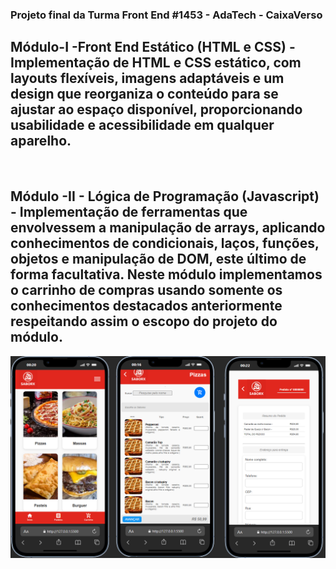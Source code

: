 <h3>Projeto final da Turma Front End #1453 - AdaTech - CaixaVerso<h3>

<h2>Módulo-I -<spans style="color = blue">Front End Estático (HTML e CSS)</span> - Implementação de HTML e CSS estático, com layouts flexíveis, imagens adaptáveis e um design que reorganiza o conteúdo para se ajustar ao espaço disponível, proporcionando usabilidade e acessibilidade em qualquer aparelho.</h2><br>
<h2>Módulo -II - Lógica de Programação (Javascript) - Implementação de ferramentas que envolvessem a manipulação de arrays, aplicando conhecimentos de condicionais, laços, funções, objetos e manipulação de DOM, este último de forma facultativa. Neste módulo implementamos o carrinho de compras usando somente os conhecimentos destacados anteriormente respeitando assim o escopo do projeto do módulo.</h2>  

<img src="/imagens/saborx-app.png" alt="Texto Alternativo">
